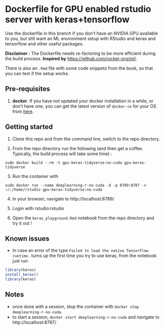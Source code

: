 # Dockerfile for GPU enabled rstudio server with keras+tensorflow

Use the dockerfile in this branch if you don't have an NVIDIA GPU available to you, but still want an ML environment setup with RStudio and keras and tensorflow and other useful packages.

**Disclaimer :** The Dockerfile needs re-factoring to be more efficient during the build process.
**Inspired by** https://github.com/rocker-org/ml/.


There is also an `.Rmd` file with some code snippets from the book, so that you can test if the setup works.


## Pre-requisites


1. **docker**. If you have not updated your docker installation in a while, or don't have one, you can get the latest version of `docker-ce` for your OS from [here](https://docs.docker.com/install/).


## Getting started

1. Clone this repo and from the command line, switch to the repo directory.

2. From the repo directory run the following (and then get a coffee. Typically, the build process will take some time) :
```
sudo docker build --rm -t gpu-keras-tidyverse:no-cuda gpu-keras-tidyverse
```
3. Run the container with
```
sudo docker run --name deeplearning-r-no-cuda -d -p 8789:8787 -v ~/:/home/rstudio gpu-keras-tidyverse:no-cuda
```
4. In your browser, navigate to http://localhost:8789/

5. Login with rstudio:rstudio

6. Open the `keras_playground.Rmd` notebook from the repo directory and try it out !

## Known issues

- In case an error of the type `Failed to load the native TensorFlow runtime.` turns up the first time you try to use keras, from the notebook just run
```r
library(keras)
install_keras()
library(keras)
```

## Notes

 - once done with a session, stop the container with `docker stop deeplearning-r-no-cuda`.
 - to start a session, `docker start deeplearning-r-no-cuda` and navigate to http://localhost:8787/
